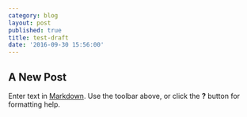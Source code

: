 ```yaml
---
category: blog
layout: post
published: true
title: test-draft
date: '2016-09-30 15:56:00'
---
```

## A New Post

Enter text in [Markdown](http://daringfireball.net/projects/markdown/). Use the toolbar above, or click the **?** button for formatting help.
